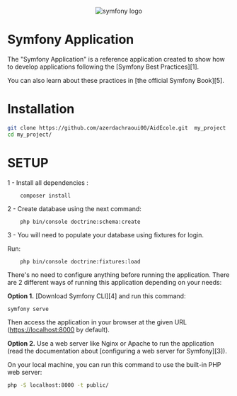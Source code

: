 <p align="center"><img alt="symfony logo" src="https://symfony.com/images/logos/header-logo.svg"></p>

Symfony  Application
========================

The "Symfony  Application" is a reference application created to show how
to develop applications following the [Symfony Best Practices][1].

You can also learn about these practices in [the official Symfony Book][5].




# **Installation**


```bash
git clone https://github.com/azerdachraoui00/AidEcole.git  my_project
cd my_project/

```



# **SETUP**
1 - Install all dependencies :

~~~
    composer install
~~~


2 - Create database using the next command:
~~~
    php bin/console doctrine:schema:create
~~~


3 - You will need to populate your database using fixtures for login.

Run:

~~~
    php bin/console doctrine:fixtures:load
~~~



There's no need to configure anything before running the application. There are
2 different ways of running this application depending on your needs:

**Option 1.** [Download Symfony CLI][4] and run this command:

```bash
symfony serve
```

Then access the application in your browser at the given URL (<https://localhost:8000> by default).

**Option 2.** Use a web server like Nginx or Apache to run the application
(read the documentation about [configuring a web server for Symfony][3]).

On your local machine, you can run this command to use the built-in PHP web server:

```bash
php -S localhost:8000 -t public/
```

